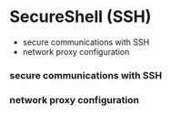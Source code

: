 # SecureShell (SSH)
* secure communications with SSH
* network proxy configuration
### secure communications with SSH
### network proxy configuration